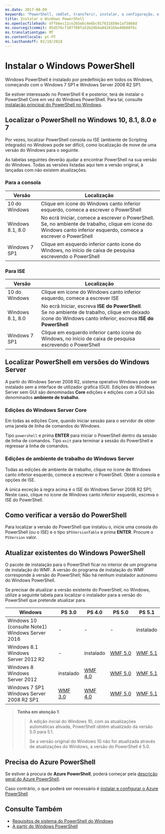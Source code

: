 ```yaml
---
ms.date: 2017-08-09
keywords: "PowerShell, cmdlet, transferir, instalar, a configuração, o windows 10, windows 8.1, windows 8.0, windows 7"
title: Instalar o Windows PowerShell
ms.openlocfilehash: dffb6ec11ce265ebc4e6bc91f631650e1af5868d
ms.sourcegitcommit: 05d576cf107780fa52b2db4a042816be40b00fbc
ms.translationtype: MT
ms.contentlocale: pt-PT
ms.lasthandoff: 02/19/2018
---
```

# <a name="installing-windows-powershell"></a>Instalar o Windows PowerShell
Windows PowerShell é instalado por predefinição em todos os Windows, começando com o Windows 7 SP1 e Windows Server 2008 R2 SP1.

Se estiver interessado no PowerShell 6 e posterior, terá de instalar o PowerShell Core em vez do Windows PowerShell. Para tal, consulte [instalação principal do PowerShell no Windows](Installing-PowerShell-Core-on-Windows.md).

## <a name="finding-powershell-in-windows-10-81-80-and-7"></a>Localizar o PowerShell no Windows 10, 8.1, 8.0 e 7

Por vezes, localizar PowerShell consola ou ISE (ambiente de Scripting integrado) no Windows pode ser difícil, como localização de move de uma versão do Windows para o seguinte.

As tabelas seguintes deverão ajudar a encontrar PowerShell na sua versão do Windows.
Todas as versões listadas aqui tem a versão original, à lançadas com não existem atualizações.

### <a name="for-console"></a>Para a consola

Versão | Localização
-- | --
10 do Windows | Clique em ícone do Windows canto inferior esquerdo, comece a escrever o PowerShell
Windows 8.1, 8.0 | No ecrã Iniciar, comece a escrever o PowerShell.<br/>Se, no ambiente de trabalho, clique em ícone do Windows canto inferior esquerdo, comece a escrever o PowerShell
Windows 7 SP1 | Clique em esquerdo inferior canto ícone do Windows, no início de caixa de pesquisa escrevendo o PowerShell

### <a name="for-ise"></a>Para ISE

Versão | Localização
-- | --
10 do Windows | Clique em ícone do Windows canto inferior esquerdo, comece a escrever ISE
Windows 8.1, 8.0 | No ecrã Iniciar, escreva **ISE do PowerShell**.<br/>Se no ambiente de trabalho, clique em deixado ícone do Windows canto inferior, escreva **ISE do PowerShell**
Windows 7 SP1 | Clique em esquerdo inferior canto ícone do Windows, no início de caixa de pesquisa escrevendo o PowerShell

## <a name="finding-powershell-in-windows-server-versions"></a>Localizar PowerShell em versões do Windows Server

A partir do Windows Server 2008 R2, sistema operativo Windows pode ser instalado sem a interface de utilizador gráfica (GUI).
Edições do Windows Server sem GUI são denominadas **Core** edições e edições com a GUI são denominados **ambiente de trabalho**.

### <a name="windows-server-core-editions"></a>Edições do Windows Server Core

Em todas as edições Core, quando iniciar sessão para o servidor de obter uma janela de linha de comandos do Windows.

Tipo `powershell` e prima **ENTER** para iniciar o PowerShell dentro da sessão de linha de comandos. Tipo `exit` para terminar a sessão do PowerShell e regressar à linha de comandos.

### <a name="windows-server-desktop-editions"></a>Edições de ambiente de trabalho do Windows Server

Todas as edições de ambiente de trabalho, clique no ícone de Windows canto inferior esquerdo, comece a escrever o PowerShell.
Obter a consola e opções de ISE.

A única exceção à regra acima é o ISE do Windows Server 2008 R2 SP1; Neste caso, clique no ícone de Windows canto inferior esquerdo, escreva o ISE do PowerShell.

## <a name="how-to-check-the-version-of-powershell"></a>Como verificar a versão do PowerShell

Para localizar a versão do PowerShell que instalou o, inicie uma consola do PowerShell (ou o ISE) e o tipo `$PSVersionTable` e prima **ENTER**. Procure o `PSVersion` valor.

## <a name="upgrading-existing-windows-powershell"></a>Atualizar existentes do Windows PowerShell

O pacote de instalação para o PowerShell ficar no interior de um programa de instalação do WMF.
A versão do programa de instalação do WMF corresponde à versão do PowerShell; Não há nenhum instalador autónomo do Windows PowerShell.

Se precisar de atualizar a versão existente do PowerShell, no Windows, utilize a seguinte tabela para localizar o instalador para a versão do PowerShell que pretende atualizar para.

Windows | PS 3.0 | PS 4.0 | PS 5.0 | PS 5.1 |
--|--|--|--|--|
Windows 10 (consulte Note1)<br/>Windows Server 2016 | - | - | - | instalado
Windows 8.1<br/>Windows Server 2012 R2 | - | instalado | [WMF 5.0](https://www.microsoft.com/en-us/download/details.aspx?id=50395) | [WMF 5.1](https://www.microsoft.com/en-us/download/details.aspx?id=54616)
Windows 8<br/>Windows Server 2012 | instalado | [WMF 4.0](https://www.microsoft.com/en-us/download/details.aspx?id=40855) | [WMF 5.0](https://www.microsoft.com/en-us/download/details.aspx?id=50395) | [WMF 5.1](https://www.microsoft.com/en-us/download/details.aspx?id=54616)
Windows 7 SP1<br/>Windows Server 2008 R2 SP1 | [WMF 3.0](https://www.microsoft.com/en-us/download/details.aspx?id=34595) | [WMF 4.0](https://www.microsoft.com/en-us/download/details.aspx?id=40855) | [WMF 5.0](https://www.microsoft.com/en-us/download/details.aspx?id=50395) | [WMF 5.1](https://www.microsoft.com/en-us/download/details.aspx?id=54616)

> **Tenha em atenção 1**:
  >>
  >> A edição inicial do Windows 10, com as atualizações automáticas ativada, PowerShell obtém atualizado da versão 5.0 para 5.1.
  >>
  >> Se a versão original do Windows 10 não for atualizada através de atualizações do Windows, a versão do PowerShell é 5.0.

## <a name="need-azure-powershell"></a>Precisa do Azure PowerShell

Se estiver à procura de **Azure PowerShell**, poderá começar pela [descrição geral do Azure PowerShell](https://docs.microsoft.com/en-us/powershell/azure).

Caso contrário, o que poderá ser necessário é [instalar e configurar o Azure PowerShell](https://docs.microsoft.com/en-us/powershell/azure/install-azurerm-ps)

## <a name="see-also"></a>Consulte Também

- [Requisitos de sistema do PowerShell do Windows](Windows-PowerShell-System-Requirements.md)
- [A partir do Windows PowerShell](Starting-Windows-PowerShell.md)
